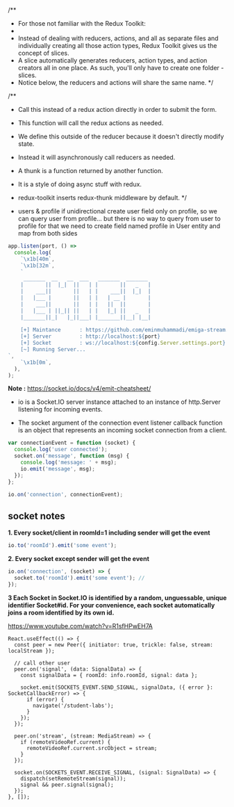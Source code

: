 /\*\*

- For those not familiar with the Redux Toolkit:
-
- Instead of dealing with reducers, actions, and all as separate files and individually creating all those action types, Redux Toolkit gives us the concept of slices.
- A slice automatically generates reducers, action types, and action creators all in one place. As such, you'll only have to create one folder - slices.
- Notice below, the reducers and actions will share the same name.
  \*/

/\*\*

- Call this instead of a redux action directly in order to submit the form.
- This function will call the redux actions as needed.
- We define this outside of the reducer because it doesn't directly modify state.
- Instead it will asynchronously call reducers as needed.
- A thunk is a function returned by another function.
- It is a style of doing async stuff with redux.
- redux-toolkit inserts redux-thunk middleware by default.
  \*/

- users & profile
  if unidirectional create user field only on profile, so we can query user from profile...
  but there is no way to query from user to profile
  for that we need to create field named profile in User entity and map from both sides

```js
app.listen(port, () =>
  console.log(
    `\x1b[40m`,
    `\x1b[32m`,
    `
     _______  __   __  ___   _______  _______ 
    |       ||  |_|  ||   | |       ||   _   |
    |    ___||       ||   | |    ___||  |_|  |
    |   |___ |       ||   | |   | __ |       |
    |    ___||       ||   | |   ||  ||       |
    |   |___ | ||_|| ||   | |   |_| ||   _   |
    |_______||_|   |_||___| |_______||__| |__|
 
    [+] Maintance      : https://github.com/eminmuhammadi/emiga-stream.git
    [+] Server         : http://localhost:${port}
    [+] Socket         : ws://localhost:${config.Server.settings.port}
    [~] Running Server...
`,
    `\x1b[0m`,
  ),
);
```

**Note :**
https://socket.io/docs/v4/emit-cheatsheet/

- io is a Socket.IO server instance attached to an instance of http.Server listening for incoming events.

- The socket argument of the connection event listener callback function is an object that represents an incoming socket connection from a client.

```js
var connectionEvent = function (socket) {
  console.log('user connected');
  socket.on('message', function (msg) {
    console.log('message: ' + msg);
    io.emit('message', msg);
  });
};

io.on('connection', connectionEvent);
```

## socket notes

**1. Every socket/client in roomId=1 including sender will get the event**

```js
io.to('roomId').emit('some event');
```

**2. Every socket except sender will get the event**

```js
io.on('connection', (socket) => {
  socket.to('roomId').emit('some event'); //
});
```

**3 Each Socket in Socket.IO is identified by a random, unguessable, unique identifier Socket#id. For your convenience, each socket automatically joins a room identified by its own id.**

https://www.youtube.com/watch?v=R1sfHPwEH7A

```tsx
React.useEffect(() => {
  const peer = new Peer({ initiator: true, trickle: false, stream: localStream });

  // call other user
  peer.on('signal', (data: SignalData) => {
    const signalData = { roomId: info.roomId, signal: data };

    socket.emit(SOCKETS_EVENT.SEND_SIGNAL, signalData, ({ error }: SocketCallbackError) => {
      if (error) {
        navigate('/student-labs');
      }
    });
  });

  peer.on('stream', (stream: MediaStream) => {
    if (remoteVideoRef.current) {
      remoteVideoRef.current.srcObject = stream;
    }
  });

  socket.on(SOCKETS_EVENT.RECEIVE_SIGNAL, (signal: SignalData) => {
    dispatch(setRemoteStream(signal));
    signal && peer.signal(signal);
  });
}, []);
```
